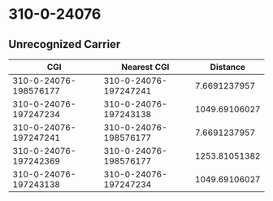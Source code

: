 # 310-0-24076
## Unrecognized Carrier


| CGI | Nearest CGI | Distance |
|-----|-------------|----------|
| 310-0-24076-198576177 | 310-0-24076-197247241 | 7.6691237957 |
| 310-0-24076-197247234 | 310-0-24076-197243138 | 1049.69106027 |
| 310-0-24076-197247241 | 310-0-24076-198576177 | 7.6691237957 |
| 310-0-24076-197242369 | 310-0-24076-198576177 | 1253.81051382 |
| 310-0-24076-197243138 | 310-0-24076-197247234 | 1049.69106027 |
